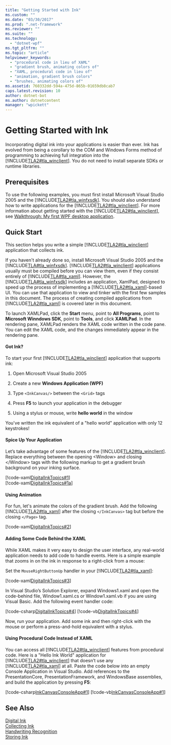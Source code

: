 ```yaml
---
title: "Getting Started with Ink"
ms.custom: ""
ms.date: "03/30/2017"
ms.prod: ".net-framework"
ms.reviewer: ""
ms.suite: ""
ms.technology: 
  - "dotnet-wpf"
ms.tgt_pltfrm: ""
ms.topic: "article"
helpviewer_keywords: 
  - "procedural code in lieu of XAML"
  - "gradient brush, animating colors of"
  - "XAML, procedural code in lieu of"
  - "animation, gradient brush colors"
  - "brushes, animating colors of"
ms.assetid: 760332dd-594a-475d-865b-01659db8cab7
caps.latest.revision: 10
author: dotnet-bot
ms.author: dotnetcontent
manager: "wpickett"
---
```

# Getting Started with Ink
Incorporating digital ink into your applications is easier than ever. Ink has evolved from being a corollary to the COM and Windows Forms method of programming to achieving full integration into the [!INCLUDE[TLA2#tla_winclient](../../../../includes/tla2sharptla-winclient-md.md)]. You do not need to install separate SDKs or runtime libraries.  
  
## Prerequisites  
 To use the following examples, you must first install Microsoft Visual Studio 2005 and the [!INCLUDE[TLA2#tla_winfxsdk](../../../../includes/tla2sharptla-winfxsdk-md.md)]. You should also understand how to write applications for the [!INCLUDE[TLA2#tla_winclient](../../../../includes/tla2sharptla-winclient-md.md)]. For more information about getting started with the [!INCLUDE[TLA2#tla_winclient](../../../../includes/tla2sharptla-winclient-md.md)], see [Walkthrough: My first WPF desktop application](../../../../docs/framework/wpf/getting-started/walkthrough-my-first-wpf-desktop-application.md).  
  
## Quick Start  
 This section helps you write a simple [!INCLUDE[TLA2#tla_winclient](../../../../includes/tla2sharptla-winclient-md.md)] application that collects ink.  
  
 If you haven't already done so, install Microsoft Visual Studio 2005 and the [!INCLUDE[TLA#tla_winfxsdk](../../../../includes/tlasharptla-winfxsdk-md.md)]. [!INCLUDE[TLA2#tla_winclient](../../../../includes/tla2sharptla-winclient-md.md)] applications usually must be compiled before you can view them, even if they consist entirely of [!INCLUDE[TLA#tla_xaml](../../../../includes/tlasharptla-xaml-md.md)]. However, the [!INCLUDE[TLA#tla_winfxsdk](../../../../includes/tlasharptla-winfxsdk-md.md)] includes an application, XamlPad, designed to speed up the process of implementing a [!INCLUDE[TLA2#tla_xaml](../../../../includes/tla2sharptla-xaml-md.md)]-based UI. You can use that application to view and tinker with the first few samples in this document. The process of creating compiled applications from [!INCLUDE[TLA2#tla_xaml](../../../../includes/tla2sharptla-xaml-md.md)] is covered later in this document.  
  
 To launch XAMLPad, click the **Start** menu, point to **All Programs**, point to **Microsoft Winndows SDK**, point to **Tools**, and click **XAMLPad**. In the rendering pane, XAMLPad renders the XAML code written in the code pane. You can edit the XAML code, and the changes immediately appear in the rendering pane.  
  
#### Got Ink?  
 To start your first [!INCLUDE[TLA2#tla_winclient](../../../../includes/tla2sharptla-winclient-md.md)] application that supports ink:  
  
1.  Open Microsoft Visual Studio 2005  
  
2.  Create a new **Windows Application (WPF)**  
  
3.  Type `<InkCanvas/>` between the `<Grid>` tags  
  
4.  Press **F5** to launch your application in the debugger  
  
5.  Using a stylus or mouse, write **hello world** in the window  
  
 You've written the ink equivalent of a "hello world" application with only 12 keystrokes!  
  
#### Spice Up Your Application  
 Let’s take advantage of some features of the [!INCLUDE[TLA2#tla_winclient](../../../../includes/tla2sharptla-winclient-md.md)].  Replace everything between the opening \<Window> and closing \</Window> tags with the following markup to get a gradient brush background on your inking surface.  
  
 [!code-xaml[DigitalInkTopics#1](../../../../samples/snippets/csharp/VS_Snippets_Wpf/DigitalInkTopics/CSharp/Window1.xaml#1)]  
[!code-xaml[DigitalInkTopics#1a](../../../../samples/snippets/csharp/VS_Snippets_Wpf/DigitalInkTopics/CSharp/Window1.xaml#1a)]  
  
#### Using Animation  
 For fun, let's animate the colors of the gradient brush. Add the following [!INCLUDE[TLA2#tla_xaml](../../../../includes/tla2sharptla-xaml-md.md)] after the closing `</InkCanvas>` tag but before the closing `</Page>` tag.  
  
 [!code-xaml[DigitalInkTopics#2](../../../../samples/snippets/csharp/VS_Snippets_Wpf/DigitalInkTopics/CSharp/Window1.xaml#2)]  
  
#### Adding Some Code Behind the XAML  
 While XAML makes it very easy to design the user interface, any real-world application needs to add code to handle events. Here is a simple example that zooms in on the ink in response to a right-click from a mouse:  
  
 Set the `MouseRightButtonUp` handler in your [!INCLUDE[TLA2#tla_xaml](../../../../includes/tla2sharptla-xaml-md.md)]:  
  
 [!code-xaml[DigitalInkTopics#3](../../../../samples/snippets/csharp/VS_Snippets_Wpf/DigitalInkTopics/CSharp/Window2.xaml#3)]  
  
 In Visual Studio’s Solution Explorer, expand Windows1.xaml and open the code-behind file, Window1.xaml.cs or Window1.xaml.vb if you are using Visual Basic. Add the following event handler code:  
  
 [!code-csharp[DigitalInkTopics#4](../../../../samples/snippets/csharp/VS_Snippets_Wpf/DigitalInkTopics/CSharp/Window2.xaml.cs#4)]
 [!code-vb[DigitalInkTopics#4](../../../../samples/snippets/visualbasic/VS_Snippets_Wpf/DigitalInkTopics/VisualBasic/Window2.xaml.vb#4)]  
  
 Now, run your application. Add some ink and then right-click with the mouse or perform a press-and-hold equivalent with a stylus.  
  
#### Using Procedural Code Instead of XAML  
 You can access all [!INCLUDE[TLA2#tla_winclient](../../../../includes/tla2sharptla-winclient-md.md)] features from procedural code. Here is a "Hello Ink World" application for [!INCLUDE[TLA2#tla_winclient](../../../../includes/tla2sharptla-winclient-md.md)] that doesn’t use any [!INCLUDE[TLA2#tla_xaml](../../../../includes/tla2sharptla-xaml-md.md)] at all. Paste the code below into an empty Console Application in Visual Studio. Add references to the PresentationCore, PresentationFramework, and WindowsBase assemblies, and build the application by pressing **F5**:  
  
 [!code-csharp[InkCanvasConsoleApp#1](../../../../samples/snippets/csharp/VS_Snippets_Wpf/InkCanvasConsoleApp/CSharp/Program.cs#1)]
 [!code-vb[InkCanvasConsoleApp#1](../../../../samples/snippets/visualbasic/VS_Snippets_Wpf/InkCanvasConsoleApp/VisualBasic/Module1.vb#1)]  
  
## See Also  
 [Digital Ink](../../../../docs/framework/wpf/advanced/digital-ink.md)   
 [Collecting Ink](../../../../docs/framework/wpf/advanced/collecting-ink.md)   
 [Handwriting Recognition](../../../../docs/framework/wpf/advanced/handwriting-recognition.md)   
 [Storing Ink](../../../../docs/framework/wpf/advanced/storing-ink.md)
